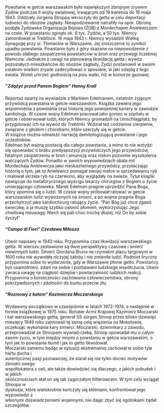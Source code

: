 Powstanie w getcie warszawskim było największym zbrojnym zrywem Żydów podczas II wojny światowej, trwającym od 19 kwietnia do 16 maja 1943. Oddziały Jurgena Stroppa wkroczyły do getta w celu deportacji ludności do obozów zagłady. Niespodziewanie natrafiły na opór. Obronę podjęła Żydowska Organizacja Bojowa (ŻOB) z Mordechajem Anielewiczem na czele. W powstaniu zginęło ok. 6 tys. Żydów, a 50 tys. Niemcy zamordowali w Treblince. 16 maja 1943 r. Niemcy wysadzili Wielką Synagogę przy ul. Tłomackie w Warszawie. Jej zniszczenie to symbol upadku powstania. Powstanie było z góry skazane na niepowodzenie z powodu słabego zaopatrzenia powstańców w broń oraz przewagi liczebnej Niemców. Jednakże z uwagi na planowaną likwidację getta i wywóz pozostałych mieszkańców do obozów zagłady, Żydzi postanowili w swoim ostatnim wielkim zrywie zadecydować o sposobie, w jaki odejdą z tego świata. Woleli umrzeć godnością na polu walki, niż w komorze gazowej.  

##### “Zdążyć przed Panem Bogiem“ Hanny Krall
Reportaż oparty na wywiadzie z Markiem Edelmanem, ostatnim żyjącym przywódcą powstania w getcie warszawskim. Książka zawiera jego wspomnienia z powstania oraz historię jego powojennej kariery w zawodzie kardiologa. W czasie wojny Edelman pracował jako goniec w szpitalu w getcie i obserwował ludzi, których Niemcy gromadzili na Umschlagplatz, by przygotować ich na wywóz do Treblinki. Widział też codzienne cierpienie, związane z głodem i chorobami, które szerzyły się w getcie.  
W książce można odnaleźć narrację demitologizującą powstanie i jego uczestników.  
Edelman był ważną postacią dla całego powstania, a mimo to nie wstydzi się opowiadać o braku predyspozycji przywódczych jego przywódców, fatalnym zaopatrzeniu w broń i amunicję oraz niskim poziomie wyszkolenia walczących Żydów. Ponadto w swoich wypowiedziach obala mit Mordechaja Anielewicza jako nieskazitelnego przywódcy, przytaczając historię o tym, jak to Anielewicz pomagał swojej matce w sprzedawaniu ryb i malował skrzela ryb na czerwono, aby wyglądały na świeże. Tytuł książki nawiązuje do metaforycznego wyścigu lekarzy chirurgów z Bogiem o życie umierającego człowieka. Marek Edelman pragnie uprzedzić Pana Boga, który upomina się o ludzi. W czasie wojny próbował ratować w getcie warszawskim ludzi wywożonych na śmierć, a po wojnie pragnie Boga przechytrzyć jako kardiochirurg ratujący życie. “Pan Bóg już chce zgasić świeczkę, a ja muszę szybko osłonić płomień, wykorzystując Jego chwilową nieuwagę. Niech się pali choć trochę dłużej, niż On by sobie życzył"  

##### “Campo di Fiori” Czesława Miłosza
Utwór napisany w 1943 roku. Przypomina czas likwidacji warszawskiego getta. W wierszu zestawione są dwie perspektywy czasowe i śmierć niewinnych ludzi. Śmierć Giordana Bruna na rzymskim placu targowym w 1600 roku nie wywołała niczyjej żałoby i nie zmieniła ludzi. Podmiot liryczny przypomina sobie to wydarzenie, gdy w Warszawie płonie getto. Powstańcy byli osamotnieni, zdani na siebie i pozbawieni ludzkiego współczucia. Utwór zwraca uwagę na ciągłość dziejów i powtarzalność ludzkich reakcji. Przypomina o konieczności zachowania człowieczeństwa, obrony pokrzywdzonych i zdolności do buntu przeciw złu.

##### “Rozmowy z katem” Kazimierza Moczarskiego  
Wydawany początkowo w czasopiśmie w latach 1972-1974, a następnie w formie książkowej w 1975 roku. Bohater Armii Krajowej Kazimierz Moczarski i kat warszawskiego getta, generał SS Jürgen Stroop przez blisko dziewięć miesięcy 1949 roku zajmowali tę samą celę więzienia na Mokotowie, oczekując wykonania kary śmierci. Moczarski, dziennikarz z zawodu, przeprowadzał ze Stroopem wywiad-rzekę. Stroop opowiadał mu o całym swoim życiu, w tym między innymi o powstaniu w getcie warszawskim, o tym jak to powstanie tłumił i jak to getto likwidował.  
Moczarski samemu będąc w sytuacji ekstremalnej zachował w sobie tyle hartu ducha i  
autentycznej pasji poznawczej, że starał się nie tylko dociec motywów zbrodni swego  
współlokatora z celi, ale także dowiedzieć się dlaczego, z jakich pobudek i w jakich  
okolicznościach stał on się tak zagorzałym hitlerowcem. W tym celu wciągał Stroopa w  
dyskusje, które wielokrotnie kończyły się kłótniami, konfrontował jego wypowiedzi z  
własnymi doświadczeniami wojennymi, nie dając zbyć się ogólnikami żądał szczegółów.